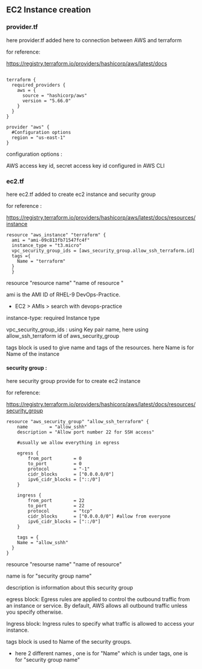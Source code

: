 ## EC2 Instance creation

### provider.tf 

here provider.tf added here to connection between AWS and terraform  

for reference: 

https://registry.terraform.io/providers/hashicorp/aws/latest/docs

```

terraform {
  required_providers {
    aws = {
      source = "hashicorp/aws"
      version = "5.66.0"
    }
  }
}

provider "aws" {
  #Configuration options
  region = "us-east-1"
}
```

configuration options :

AWS access key id, secret access key id configured in AWS CLI

### ec2.tf

here ec2.tf added to create ec2 instance and security group

for reference :

https://registry.terraform.io/providers/hashicorp/aws/latest/docs/resources/instance

```
resource "aws_instance" "terraform" {
  ami = "ami-09c813fb71547fc4f"
  instance_type = "t3.micro"
  vpc_security_group_ids = [aws_security_group.allow_ssh_terraform.id]
  tags ={
    Name = "terraform"
  }
  }
```
resource "resource name" "name of resource "

ami is the AMI ID of RHEL-9 DevOps-Practice.
* EC2 > AMIs > search with devops-practice 

instance-type: required Instance type

vpc_security_group_ids : using Key pair name, here using allow_ssh_terraform id of aws_security_group

tags block is used to give name and tags of the resources.
here Name is for Name of the instance

#### security group :

here security group provide for to create ec2 instance

for reference:

https://registry.terraform.io/providers/hashicorp/aws/latest/docs/resources/security_group
```
resource "aws_security_group" "allow_ssh_terraform" {
    name        = "allow_sshh" 
    description = "Allow port number 22 for SSH access"

    #usually we allow everything in egress

    egress {
        from_port        = 0
        to_port          = 0
        protocol         = "-1"
        cidr_blocks      = ["0.0.0.0/0"]
        ipv6_cidr_blocks = ["::/0"]
    }

    ingress {
        from_port        = 22
        to_port          = 22
        protocol         = "tcp"
        cidr_blocks      = ["0.0.0.0/0"] #allow from everyone
        ipv6_cidr_blocks = ["::/0"]
    }

    tags = {
    Name = "allow_sshh"
  }
}
 ```
 resource "resourse name" "name of resource"

 name is for "security group name" 

 description is information about this security group

egress block:
Egress rules are applied to control the outbound traffic from an instance or service. By default, AWS allows all outbound traffic unless you specify otherwise.

Ingress block:
Ingress rules to specify what traffic is allowed to access your instance.

tags block is used to Name of the security groups.

* here 2 different names , one is for "Name" which is under tags, one is for "security group name"

















